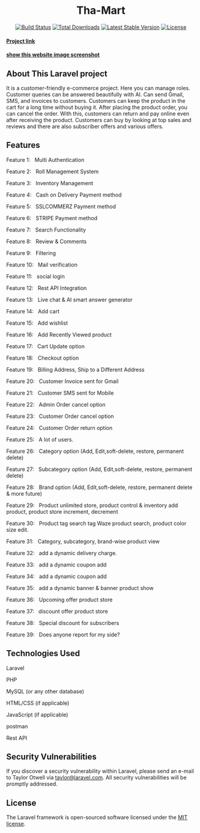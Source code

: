 <h1 align="center">Tha-Mart</h1>

<p align="center">
<a href="https://github.com/laravel/framework/actions"><img src="https://github.com/laravel/framework/workflows/tests/badge.svg" alt="Build Status"></a>
<a href="https://packagist.org/packages/laravel/framework"><img src="https://img.shields.io/packagist/dt/laravel/framework" alt="Total Downloads"></a>
<a href="https://packagist.org/packages/laravel/framework"><img src="https://img.shields.io/packagist/v/laravel/framework" alt="Latest Stable Version"></a>
<a href="https://packagist.org/packages/laravel/framework"><img src="https://img.shields.io/packagist/l/laravel/framework" alt="License"></a>
</p>




<h4><a href="https://github.com/Sajib-dev1/The-Mart/tree/master" target="_blank">Project link</a></h4>
<h4><a href="https://drive.google.com/drive/folders/14LoWLE78xmIG95yEh0GLxQ3l3cm9vgnL?usp=sharing" target="_blank">show this website image screenshot</a></h4>

## About This Laravel project

It is a customer-friendly e-commerce project. Here you can manage roles. Customer queries can be answered beautifully with AI. Can send Gmail, SMS, and invoices to customers. Customers can keep the product in the cart for a long time without buying it. After placing the product order, you can cancel the order. With this, customers can return and pay online even after receiving the product. Customers can buy by looking at top sales and reviews and there are also subscriber offers and various offers.


## Features

<p>Feature 1: &nbsp; Multi Authentication</p>
<p>Feature 2: &nbsp; Roll Management System</p>
<p>Feature 3: &nbsp; Inventory Management</p>
<p>Feature 4: &nbsp; Cash on Delivery Payment method</p>
<p>Feature 5: &nbsp; SSLCOMMERZ Payment method</p>
<p>Feature 6: &nbsp; STRIPE Payment method</p>
<p>Feature 7: &nbsp; Search Functionality</p>
<p>Feature 8: &nbsp; Review & Comments</p>
<p>Feature 9: &nbsp; Filtering</p>
<p>Feature 10: &nbsp; Mail verification</p>
<p>Feature 11: &nbsp; social login</p>
<p>Feature 12: &nbsp; Rest API Integration</p>
<p>Feature 13: &nbsp; Live chat & AI smart answer generator</p>
<p>Feature 14: &nbsp; Add cart</p>
<p>Feature 15: &nbsp; Add wishlist</p>
<p>Feature 16: &nbsp; Add Recently Viewed product</p>
<p>Feature 17: &nbsp; Cart Update option</p>
<p>Feature 18: &nbsp; Checkout option</p>
<p>Feature 19: &nbsp; Billing Address, Ship to a Different Address</p>
<p>Feature 20: &nbsp; Customer Invoice sent for Gmail</p>
<p>Feature 21: &nbsp; Customer SMS sent for Mobile</p>
<p>Feature 22: &nbsp; Admin Order cancel option</p>
<p>Feature 23: &nbsp; Customer Order cancel option</p>
<p>Feature 24: &nbsp; Customer Order return option</p>
<p>Feature 25: &nbsp; A lot of users.</p>
<p>Feature 26: &nbsp; Category option (Add, Edit,soft-delete, restore, permanent delete)</p>
<p>Feature 27: &nbsp; Subcategory option (Add, Edit,soft-delete, restore, permanent delete)</p>
<p>Feature 28: &nbsp; Brand option (Add, Edit,soft-delete, restore, permanent delete & more future)</p>
<p>Feature 29: &nbsp; Product unlimited store, product control & inventory add product, product store increment, decrement</p>
<p>Feature 30: &nbsp; Product tag search tag Waze product search, product color size edit.</p>
<p>Feature 31: &nbsp; Category, subcategory, brand-wise product view</p>
<p>Feature 32: &nbsp; add a dynamic delivery charge.
<p>Feature 33: &nbsp; add a dynamic coupon add</p>
<p>Feature 34: &nbsp; add a dynamic coupon add</p>
<p>Feature 35: &nbsp; add a dynamic banner & banner product show</p>
<p>Feature 36: &nbsp; Upcoming offer product store</p>
<p>Feature 37: &nbsp; discount offer product store</p>
<p>Feature 38: &nbsp; Special discount for subscribers</p>
<p>Feature 39: &nbsp; Does anyone report for my side?</p>

## Technologies Used

<p>Laravel</p>
<p>PHP</p>
<p>MySQL (or any other database)</p>
<p>HTML/CSS (if applicable)</p>
<p>JavaScript (if applicable)</p>
<p>postman</p>
<p>Rest API</p>

## Security Vulnerabilities

If you discover a security vulnerability within Laravel, please send an e-mail to Taylor Otwell via [taylor@laravel.com](mailto:taylor@laravel.com). All security vulnerabilities will be promptly addressed.

## License

The Laravel framework is open-sourced software licensed under the [MIT license](https://opensource.org/licenses/MIT).
